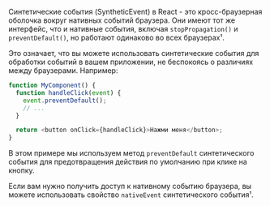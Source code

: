Синтетические события (SyntheticEvent) в React - это кросс-браузерная оболочка вокруг нативных событий браузера. Они имеют тот же интерфейс, что и нативные события, включая `stopPropagation()` и `preventDefault()`, но работают одинаково во всех браузерах¹.

Это означает, что вы можете использовать синтетические события для обработки событий в вашем приложении, не беспокоясь о различиях между браузерами. Например:
```javascript
function MyComponent() {
  function handleClick(event) {
    event.preventDefault();
    // ...
  }

  return <button onClick={handleClick}>Нажми меня</button>;
}
```
В этом примере мы используем метод `preventDefault` синтетического события для предотвращения действия по умолчанию при клике на кнопку.

Если вам нужно получить доступ к нативному событию браузера, вы можете использовать свойство `nativeEvent` синтетического события¹.

